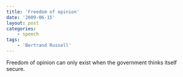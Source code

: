 ```yaml
---
title: 'Freedom of opinion'
date: '2009-06-15'
layout: post
categories:
    - speech
tags:
    - 'Bertrand Russell'
---
```


Freedom of opinion can only exist when the government thinks itself secure.